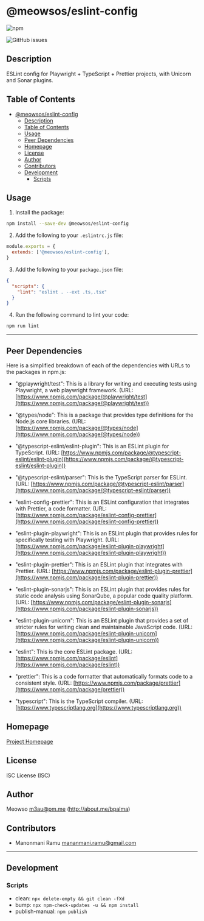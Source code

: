 # @meowsos/eslint-config

![npm](https://img.shields.io/npm/v/@meowsos/eslint-config?style=flat-square)

![GitHub issues](https://img.shields.io/github/issues/meowso/playwright-hero?style=flat-square)

<!-- ![image](https://placekitten.com/400/300) -->

## Description

ESLint config for Playwright + TypeScript + Prettier projects, with Unicorn and Sonar plugins.

## Table of Contents

- [@meowsos/eslint-config](#meowsoseslint-config)
  - [Description](#description)
  - [Table of Contents](#table-of-contents)
  - [Usage](#usage)
  - [Peer Dependencies](#peer-dependencies)
  - [Homepage](#homepage)
  - [License](#license)
  - [Author](#author)
  - [Contributors](#contributors)
  - [Development](#development)
    - [Scripts](#scripts)

## Usage

1. Install the package:

```bash
npm install --save-dev @meowsos/eslint-config
```

2. Add the following to your `.eslintrc.js` file:

```js
module.exports = {
  extends: ['@meowsos/eslint-config'],
}
```

3. Add the following to your `package.json` file:

```json
{
  "scripts": {
    "lint": "eslint . --ext .ts,.tsx"
  }
}
```

4. Run the following command to lint your code:

```bash
npm run lint
```

---

## Peer Dependencies

Here is a simplified breakdown of each of the dependencies with URLs to the packages in npm.js:

- "@playwright/test": This is a library for writing and executing tests using Playwright, a web playwright framework. (URL: [https://www.npmjs.com/package/@playwright/test](https://www.npmjs.com/package/@playwright/test))

- "@types/node": This is a package that provides type definitions for the Node.js core libraries. (URL: [https://www.npmjs.com/package/@types/node](https://www.npmjs.com/package/@types/node))

- "@typescript-eslint/eslint-plugin": This is an ESLint plugin for TypeScript. (URL: [https://www.npmjs.com/package/@typescript-eslint/eslint-plugin](https://www.npmjs.com/package/@typescript-eslint/eslint-plugin))

- "@typescript-eslint/parser": This is the TypeScript parser for ESLint. (URL: [https://www.npmjs.com/package/@typescript-eslint/parser](https://www.npmjs.com/package/@typescript-eslint/parser))

- "eslint-config-prettier": This is an ESLint configuration that integrates with Prettier, a code formatter. (URL: [https://www.npmjs.com/package/eslint-config-prettier](https://www.npmjs.com/package/eslint-config-prettier))

- "eslint-plugin-playwright": This is an ESLint plugin that provides rules for specifically testing with Playwright. (URL: [https://www.npmjs.com/package/eslint-plugin-playwright](https://www.npmjs.com/package/eslint-plugin-playwright))

- "eslint-plugin-prettier": This is an ESLint plugin that integrates with Prettier. (URL: [https://www.npmjs.com/package/eslint-plugin-prettier](https://www.npmjs.com/package/eslint-plugin-prettier))

- "eslint-plugin-sonarjs": This is an ESLint plugin that provides rules for static code analysis using SonarQube, a popular code quality platform. (URL: [https://www.npmjs.com/package/eslint-plugin-sonarjs](https://www.npmjs.com/package/eslint-plugin-sonarjs))

- "eslint-plugin-unicorn": This is an ESLint plugin that provides a set of stricter rules for writing clean and maintainable JavaScript code. (URL: [https://www.npmjs.com/package/eslint-plugin-unicorn](https://www.npmjs.com/package/eslint-plugin-unicorn))

- "eslint": This is the core ESLint package. (URL: [https://www.npmjs.com/package/eslint](https://www.npmjs.com/package/eslint))

- "prettier": This is a code formatter that automatically formats code to a consistent style. (URL: [https://www.npmjs.com/package/prettier](https://www.npmjs.com/package/prettier))

- "typescript": This is the TypeScript compiler. (URL: [https://www.typescriptlang.org](https://www.typescriptlang.org))

## Homepage

[Project Homepage](https://github.com/meowso/playwright-hero#readme)

## License

ISC License (ISC)

## Author

Meowso <m3au@pm.me> (<http://about.me/bpalma>)

## Contributors

- Manonmani Ramu <mananmani.ramu@gmail.com>

---

## Development

### Scripts

- clean: `npx delete-empty && git clean -fXd`
- bump: `npx npm-check-updates -u && npm install`
- publish-manual: `npm publish`
